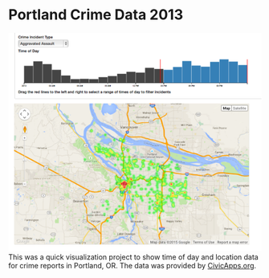 # Portland Crime Data 2013
![screenshot of visualization](screenshot.png)
This was a quick visualization project to show time of day and location data for
crime reports in Portland, OR. The data was provided by
[CivicApps.org](http://www.civicapps.org/datasets/crime-incidents-2013).

